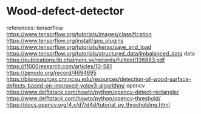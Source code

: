 # Wood-defect-detector

references:
tensorflow
https://www.tensorflow.org/tutorials/images/classification
https://www.tensorflow.org/install/gpu_plugins
https://www.tensorflow.org/tutorials/keras/save_and_load
https://www.tensorflow.org/tutorials/structured_data/imbalanced_data
data
https://publications.lib.chalmers.se/records/fulltext/136883.pdf
https://f1000research.com/articles/10-581
https://zenodo.org/record/4694695
https://bioresources.cnr.ncsu.edu/resources/detection-of-wood-surface-defects-based-on-improved-yolov3-algorithm/
opencv
https://www.delftstack.com/howto/python/opencv-detect-rectangle/
https://www.delftstack.com/howto/python/opencv-threshold/
https://docs.opencv.org/4.x/d7/d4d/tutorial_py_thresholding.html
